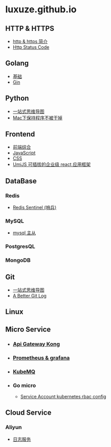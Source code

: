 # luxuze.github.io

## HTTP & HTTPS

- [http & https 简介](./md/https/https.md)
- [Http Status Code](./md/https/http_status_code.md)

## Golang

- [基础](./md/golang/grammar.md)
- [Gin](./md/golang/gin.md)

## Python

- [一站式思维导图](./md/python/py3.png)
- [Mac下保持程序不被干掉](./md/python/mac_keep_aliving_python_process.md)

## Frontend

- [前端综合](./md/frontend/question.md)
- [JavaScript](./md/frontend/question-js.md)
- [CSS](./md/frontend/question-css.md)
- [UmiJS 可插拔的企业级 react 应用框架](https://umijs.org/zh/)

## DataBase

### Redis

- [Redis Sentinel (哨兵)](./md/database/redis/sentinel.md)

### MySQL

- [mysql 主从](./md/database/mysql/msater_slave.md)

### PostgresQL

### MongoDB

## Git

- [一站式思维导图](./md/git/git_cmd.md)
- [A Better Git Log](https://coderwall.com/p/euwpig/a-better-git-log )

## Linux

## Micro Service

- ### [Api Gateway Kong](./md/ms/kong.md)

- ### [Prometheus & grafana](./md/ms/prometheus.md)

- ### [KubeMQ](https://kubemq.io/quick-start/)

- ### Go micro

  - [Service Account kubernetes rbac config](./md/micro/go-micro-sa.md)

## Cloud Service

### Aliyun

- [日志服务](./md/cloud/aliyun.md)
